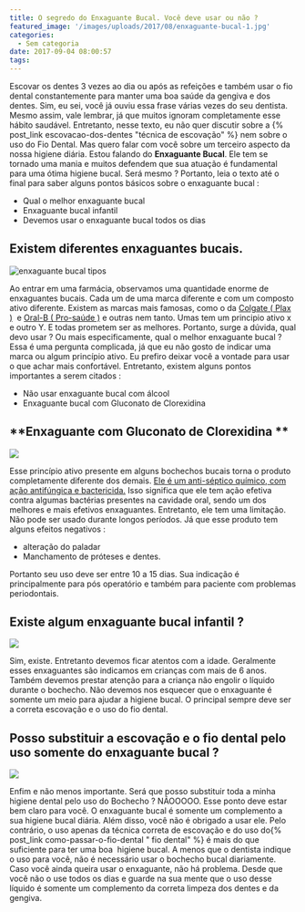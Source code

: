```yaml
---
title: O segredo do Enxaguante Bucal. Você deve usar ou não ?
featured_image: '/images/uploads/2017/08/enxaguante-bucal-1.jpg'
categories:
  - Sem categoria
date: 2017-09-04 08:00:57
tags:
---
```


Escovar os dentes 3 vezes ao dia ou após as refeições e também usar o fio dental constantemente para manter uma boa saúde da gengiva e dos dentes. Sim, eu sei, você já ouviu essa frase várias vezes do seu dentista. Mesmo assim, vale lembrar, já que muitos ignoram completamente esse hábito saudável. Entretanto, nesse texto, eu não quer discutir sobre a {% post_link escovacao-dos-dentes "técnica de escovação" %} nem sobre o uso do Fio Dental. Mas quero falar com você sobre um terceiro aspecto da nossa higiene diária. Estou falando do **Enxaguante Bucal**. Ele tem se tornado uma mania e muitos defendem que sua atuação é fundamental para uma ótima higiene bucal. Será mesmo ? Portanto, leia o texto até o final para saber alguns pontos básicos sobre o enxaguante bucal :

*   Qual o melhor enxaguante bucal
*   Enxaguante bucal infantil
*   Devemos usar o enxaguante bucal todos os dias

**Existem diferentes enxaguantes bucais.**
------------------------------------------

![enxaguante bucal tipos](/images/uploads/2017/08/enxaguante-bucal.jpg) 

Ao entrar em uma farmácia, observamos uma quantidade enorme de enxaguantes bucais. Cada um de uma marca diferente e com um composto ativo diferente. Existem as marcas mais famosas, como o da [Colgate ( Plax )](http://www.colgateprofissional.com.br/produtos/Antisseptico-Bucal-Plax-Fresh-Mint/detalhes)  e [Oral-B ( Pro-saúde )](https://oralb.com.br/pt-br/produtos/antisseptico-bucal-oral-b-pro-saude) e outras nem tanto. Umas tem um principio ativo x e outro Y. E todas prometem ser as melhores. Portanto, surge a dúvida, qual devo usar ? Ou mais especificamente, qual o melhor enxaguante bucal ? Essa é uma pergunta complicada, já que eu não gosto de indicar uma marca ou algum princípio ativo. Eu prefiro deixar você a vontade para usar o que achar mais confortável. Entretanto, existem alguns pontos importantes a serem citados :

*   Não usar enxaguante bucal com álcool
*   Enxaguante bucal com Gluconato de Clorexidina

**Enxaguante com Gluconato de Clorexidina **
--------------------------------------------

![](/images/uploads/2017/08/enxaguante-bucal-mulher.jpg) 

Esse princípio ativo presente em alguns bochechos bucais torna o produto completamente diferente dos demais. [Ele é um anti-séptico químico, com ação antifúngica e bactericida.](https://pt.wikipedia.org/wiki/Gluconato_de_clorexidina) Isso significa que ele tem ação efetiva contra algumas bactérias presentes na cavidade oral, sendo um dos melhores e mais efetivos enxaguantes. Entretanto, ele tem uma limitação. Não pode ser usado durante longos períodos. Já que esse produto tem alguns efeitos negativos :

*   alteração do paladar
*   Manchamento de próteses e dentes.

Portanto seu uso deve ser entre 10 a 15 dias. Sua indicação é principalmente para pós operatório e também para paciente com problemas periodontais.

**Existe algum enxaguante bucal infantil ?**
--------------------------------------------

![](/images/uploads/2017/08/enxaguante-bucal-infantil.jpg) 

Sim, existe. Entretanto devemos ficar atentos com a idade. Geralmente esses enxaguantes são indicamos em crianças com mais de 6 anos. Também devemos prestar atenção para a criança não engolir o líquido durante o bochecho. Não devemos nos esquecer que o enxaguante é somente um meio para ajudar a higiene bucal. O principal sempre deve ser a correta escovação e o uso do fio dental.

**Posso substituir a escovação e o fio dental pelo uso somente do enxaguante bucal ?**
--------------------------------------------------------------------------------------

![](/images/uploads/2017/08/enxaguante-bucal-e-escovação.jpg) 

Enfim e não menos importante. Será que posso substituir toda a minha higiene dental pelo uso do Bochecho ? NÃOOOOO. Esse ponto deve estar bem claro para você. O enxaguante bucal é somente um complemento a sua higiene bucal diária. Além disso, você não é obrigado a usar ele. Pelo contrário, o uso apenas da técnica correta de escovação e do uso do{% post_link como-passar-o-fio-dental " fio dental" %} é mais do que suficiente para ter uma boa  higiene bucal. A menos que o dentista indique o uso para você, não é necessário usar o bochecho bucal diariamente. Caso você ainda queira usar o enxaguante, não há problema. Desde que você não o use todos os dias e guarde na sua mente que o uso desse líquido é somente um complemento da correta limpeza dos dentes e da gengiva.